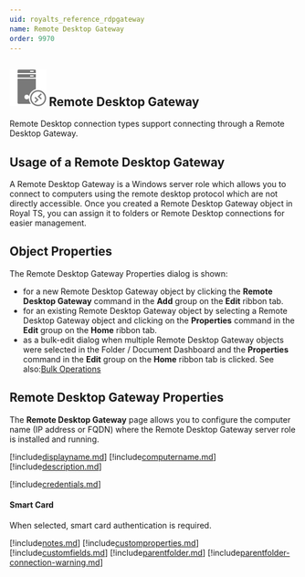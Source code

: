 ```yaml
---
uid: royalts_reference_rdpgateway
name: Remote Desktop Gateway
order: 9970
---
```


## ![](/r2022/images/RoyalTS/Application/SVG_PageRDSGateway_32.svg#img_header) Remote Desktop Gateway
Remote Desktop connection types support connecting through a Remote Desktop Gateway.

## Usage of a Remote Desktop Gateway
A Remote Desktop Gateway is a Windows server role which allows you to connect to computers using the remote desktop protocol which are not directly accessible. Once you created a Remote Desktop Gateway object in Royal TS, you can assign it to folders or Remote Desktop connections for easier management.

## Object Properties
The Remote Desktop Gateway Properties dialog is shown:
- for a new Remote Desktop Gateway object by clicking the **Remote Desktop Gateway** command in the **Add** group on the **Edit** ribbon tab.
- for an existing Remote Desktop Gateway object by selecting a Remote Desktop Gateway object and clicking on the **Properties** command in the **Edit** group on the **Home** ribbon tab.
- as a bulk-edit dialog when multiple Remote Desktop Gateway objects were selected in the Folder / Document Dashboard and the **Properties** command in the **Edit** group on the **Home** ribbon tab is clicked. See also:[Bulk Operations](xref:royalts_tutorials_bulk)

## Remote Desktop Gateway Properties
The **Remote Desktop Gateway** page allows you to configure the computer name (IP address or FQDN) where the Remote Desktop Gateway server role is installed and running.

[!include[displayname.md](~/royalts/_shared/displayname.md)]
[!include[computername.md](~/royalts/_shared/computername-gw.md)]
[!include[description.md](~/royalts/_shared/description.md)]

[!include[credentials.md](~/royalts/_shared/credentials.md)]

#### Smart Card
When selected, smart card authentication is required.

[!include[notes.md](~/royalts/_shared/notes.md)]
[!include[customproperties.md](~/royalts/_shared/customproperties.md)]
[!include[customfields.md](~/royalts/_shared/customfields.md)]
[!include[parentfolder.md](~/royalts/_shared/parentfolder.md)]
[!include[parentfolder-connection-warning.md](~/royalts/_shared/parentfolder-connection-warning.md)]
